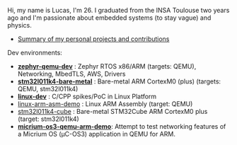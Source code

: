 Hi, my name is Lucas, I'm 26. I graduated from the INSA Toulouse two years ago and I'm passionate about embedded systems (to stay vague) and physics. 

- [Summary of my personal projects and contributions](https://github.com/lucasdietrich/lucasdietrich/blob/master/detailled.md)

Dev environments:
- **[zephyr-qemu-dev](https://github.com/lucasdietrich/zephyr-qemu-dev)** : Zephyr RTOS x86/ARM (targets: QEMU), Networking, MbedTLS, AWS, Drivers
- **[stm32l011k4-bare-metal](https://github.com/lucasdietrich/stm32l011k4-bare-metal)** : Bare-metal ARM CortexM0 (plus) (targets: QEMU, stm32l011k4) 
- **[linux-dev](https://github.com/lucasdietrich/linux-dev)** : C/CPP spikes/PoC in Linux Platform
- [linux-arm-asm-demo](https://github.com/lucasdietrich/linux-arm-asm-demo) : Linux ARM Assembly (target: QEMU)
- [stm32l011k4-cube](https://github.com/lucasdietrich/stm32l011k4-cube) : Bare-metal STM32Cube ARM CortexM0 plus (target: stm32l011k4)
- **[micrium-os3-qemu-arm-demo](https://github.com/lucasdietrich/micrium-os3-qemu-arm-demo)**: Attempt to test networking features of a Micrium OS (µC-OS3) application in QEMU for ARM.
